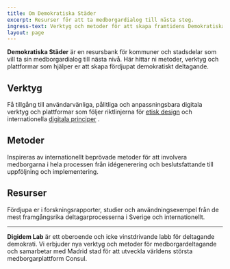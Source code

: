 ```yaml
---
title: Om Demokratiska Städer
excerpt: Resurser för att ta medborgardialog till nästa steg.
ingress-text: Verktyg och metoder för att skapa framtidens Demokratiska Städer.
layout: page
---
```


**Demokratiska Städer** är en resursbank för kommuner och stadsdelar som vill ta sin medborgardialog till nästa nivå. Här hittar ni metoder, verktyg och plattformar som hjälper er att skapa fördjupat demokratiskt deltagande.

## Verktyg
Få tillgång till användarvänliga, pålitliga och anpassningsbara digitala verktyg och plattformar som följer riktlinjerna för [etisk design](https://2017.ind.ie/ethical-design/)  och internationella [digitala principer](https://digitalprinciples.org/) .

## Metoder
Inspireras av internationellt beprövade metoder för att involvera medborgarna i hela processen från idégenerering och beslutsfattande till uppföljning och implementering.

## Resurser
Fördjupa er i forskningsrapporter, studier och användningsexempel från de mest framgångsrika deltagarprocesserna i Sverige och internationellt.

---

**Digidem Lab** är ett oberoende och icke vinstdrivande labb för deltagande demokrati. Vi erbjuder nya verktyg och metoder för medborgardeltagande och samarbetar med Madrid stad för att utveckla världens största medborgarplattform Consul.
